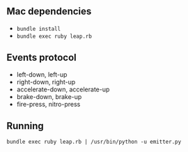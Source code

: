 Mac dependencies
----------------

* `bundle install`
* `bundle exec ruby leap.rb`


Events protocol
---------------

* left-down, left-up
* right-down, right-up
* accelerate-down, accelerate-up
* brake-down, brake-up
* fire-press, nitro-press


Running
-------

```
bundle exec ruby leap.rb | /usr/bin/python -u emitter.py
```
